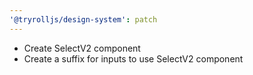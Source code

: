 ```yaml
---
'@tryrolljs/design-system': patch
---
```


- Create SelectV2 component
- Create a suffix for inputs to use SelectV2 component
